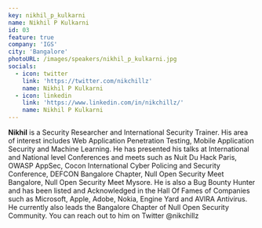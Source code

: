 ```yaml
---
key: nikhil_p_kulkarni
name: Nikhil P Kulkarni
id: 03
feature: true
company: 'IGS'
city: 'Bangalore'
photoURL: /images/speakers/nikhil_p_kulkarni.jpg
socials:
  - icon: twitter
    link: 'https://twitter.com/nikchillz'
    name: Nikhil P Kulkarni
  - icon: linkedin
    link: 'https://www.linkedin.com/in/nikchillz/'
    name: Nikhil P Kulkarni    
---
```

<b>Nikhil</b> is a Security Researcher and International Security Trainer. His area of interest includes Web Application Penetration Testing, Mobile Application Security and Machine Learning. He has presented his talks at International and National level Conferences and meets such as Nuit Du Hack Paris, OWASP AppSec, Cocon International Cyber Policing and Security Conference, DEFCON Bangalore Chapter, Null Open Security Meet Bangalore, Null Open Security Meet Mysore. He is also a Bug Bounty Hunter and has been listed and Acknowledged in the Hall Of Fames of Companies such as Microsoft, Apple, Adobe, Nokia, Engine Yard and AVIRA Antivirus. He currently also leads the Bangalore Chapter of Null Open Security Community. You can reach out to him on Twitter @nikchillz
